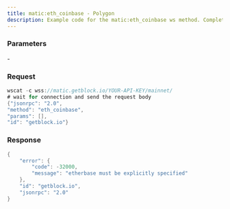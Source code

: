 ```yaml
---
title: matic:eth_coinbase - Polygon
description: Example code for the matic:eth_coinbase ws method. Сomplete guide on how to use matic:eth_coinbase ws in GetBlock.io Web3 documentation.
---
```


### Parameters


\-

### Request

``` java
wscat -c wss://matic.getblock.io/YOUR-API-KEY/mainnet/ 
# wait for connection and send the request body 
{"jsonrpc": "2.0",
"method": "eth_coinbase",
"params": [],
"id": "getblock.io"}
```

###  Response

``` java
{
    "error": {
        "code": -32000,
        "message": "etherbase must be explicitly specified"
    },
    "id": "getblock.io",
    "jsonrpc": "2.0"
}
```

